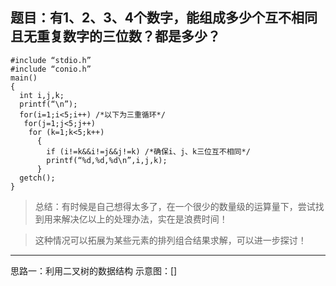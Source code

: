 ## 题目：有1、2、3、4个数字，能组成多少个互不相同且无重复数字的三位数？都是多少？

```
#include “stdio.h”
#include “conio.h”
main()
{
  int i,j,k;
  printf(“\n”);
  for(i=1;i<5;i++) /*以下为三重循环*/
   for(j=1;j<5;j++)
    for (k=1;k<5;k++)
      {
        if (i!=k&&i!=j&&j!=k) /*确保i、j、k三位互不相同*/
        printf(“%d,%d,%d\n”,i,j,k);
      }
  getch();
}
```

> 总结：有时候是自己想得太多了，在一个很少的数量级的运算量下，尝试找到用来解决亿以上的处理办法，实在是浪费时间！

> 这种情况可以拓展为某些元素的排列组合结果求解，可以进一步探讨！

---
思路一：利用二叉树的数据结构
示意图：[![]()]
